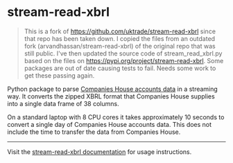 <!-- --8<-- [start:intro] -->
# stream-read-xbrl

> This is a fork of https://github.com/uktrade/stream-read-xbrl since that repo has been taken down.
> I copied the files from an outdated fork (arvandhassan/stream-read-xbrl) of the original repo that was still public.
> I've then updated the source code of stream_read_xbrl.py based on the files on https://pypi.org/project/stream-read-xbrl.
> Some packages are out of date causing tests to fail. Needs some work to get these passing again.


Python package to parse [Companies House accounts data](http://download.companieshouse.gov.uk/en_accountsdata.html) in a streaming way. It converts the zipped XBRL format that Companies House supplies into a single data frame of 38 columns.

On a standard laptop with 8 CPU cores it takes approximately 10 seconds to convert a single day of Companies House accounts data. This does not include the time to transfer the data from Companies House.
<!-- --8<-- [end:intro] -->


<!-- --8<-- [start:features] -->
<!-- --8<-- [end:features] -->

---

Visit the [stream-read-xbrl documentation](https://stream-read-xbrl.docs.trade.gov.uk/) for usage instructions.